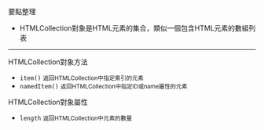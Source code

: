 要點整理
- HTMLCollection對象是HTML元素的集合，類似一個包含HTML元素的數組列表

---

HTMLCollection對象方法
- `item()` <small>返回HTMLCollection中指定索引的元素</small>
- `namedItem()` <small>返回HTMLCollection中指定ID或name屬性的元素</small>

HTMLCollection對象屬性
- `length` <small>返回HTMLCollection中元素的數量</small>